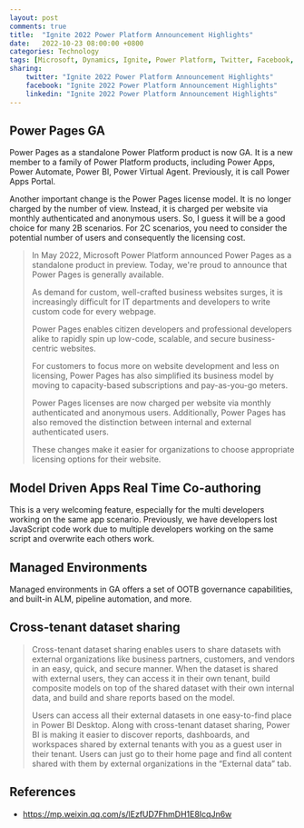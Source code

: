 ```yaml
---
layout: post
comments: true
title:  "Ignite 2022 Power Platform Announcement Highlights"
date:   2022-10-23 08:00:00 +0800
categories: Technology
tags: [Microsoft, Dynamics, Ignite, Power Platform, Twitter, Facebook, LinkedIn]
sharing:
    twitter: "Ignite 2022 Power Platform Announcement Highlights"
    facebook: "Ignite 2022 Power Platform Announcement Highlights"
    linkedin: "Ignite 2022 Power Platform Announcement Highlights"
---
```


## Power Pages GA
Power Pages as a standalone Power Platform product is now GA. It is a new member to a family of Power Platform products, including Power Apps, Power Automate, Power BI, Power Virtual Agent. Previously, it is call Power Apps Portal.

Another important change is the Power Pages license model. It is no longer charged by the number of view. Instead, it is charged per website via monthly authenticated and anonymous users. So, I guess it will be a good choice for many 2B scenarios. For 2C scenarios, you need to consider the potential number of users and consequently the licensing cost.

>In May 2022, Microsoft Power Platform announced Power Pages as a standalone product in preview. Today, we're proud to announce that Power Pages is generally available. 
>
>As demand for custom, well-crafted business websites surges, it is increasingly difficult for IT departments and developers to write custom code for every webpage.
>
>Power Pages enables citizen developers and professional developers alike to rapidly spin up low-code, scalable, and secure business-centric websites. 
>
>For customers to focus more on website development and less on licensing, Power Pages has also simplified its business model by moving to capacity-based subscriptions and pay-as-you-go meters. 
>
>Power Pages licenses are now charged per website via monthly authenticated and anonymous users. Additionally, Power Pages has also removed the distinction between internal and external authenticated users. 
>
>These changes make it easier for organizations to choose appropriate licensing options for their website.

## Model Driven Apps Real Time Co-authoring 
This is a very welcoming feature, especially for the multi developers working on the same app scenario. Previously, we have developers lost JavaScript code work due to multiple developers working on the same script and overwrite each others work.

## Managed Environments
Managed environments in GA offers a set of OOTB governance capabilities, and built-in ALM, pipeline automation, and more. 

## Cross-tenant dataset sharing
>Cross-tenant dataset sharing enables users to share datasets with external organizations like business partners, customers, and vendors in an easy, quick, and secure manner. When the dataset is shared with external users, they can access it in their own tenant, build composite models on top of the shared dataset with their own internal data, and build and share reports based on the model. 
>
>Users can access all their external datasets in one easy-to-find place in Power BI Desktop. Along with cross-tenant dataset sharing, Power BI is making it easier to discover reports, dashboards, and workspaces shared by external tenants with you as a guest user in their tenant. Users can just go to their home page and find all content shared with them by external organizations in the “External
data” tab.

## References
* https://mp.weixin.qq.com/s/lEzfUD7FhmDH1E8IcqJn6w